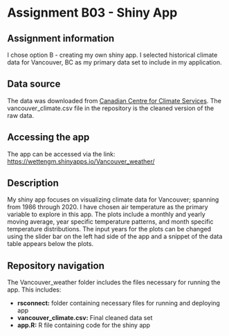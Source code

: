 # Assignment B03 - Shiny App

## Assignment information

I chose option B - creating my own shiny app. I selected historical climate data for Vancouver, BC as my primary data set to include in my application.   

## Data source

The data was downloaded from [Canadian Centre for Climate Services](https://climate-change.canada.ca/climate-data/#/daily-climate-data). The vancouver_climate.csv file in the repository is the cleaned version of the raw data.  

## Accessing the app

The app can be accessed via the link: https://wettengm.shinyapps.io/Vancouver_weather/

## Description

My shiny app focuses on visualizing climate data for Vancouver; spanning from 1986 through 2020. I have chosen air temperature as the primary variable to explore in this app. The plots include a monthly and yearly moving average, year specific temperature patterns, and month specific temperature distributions. The input years for the plots can be changed using the slider bar on the left had side of the app and a snippet of the data table appears below the plots. 

## Repository navigation 

The Vancouver_weather folder includes the files necessary for running the app. This includes:
- **rsconnect\:** folder containing necessary files for running and deploying app
- **vancouver_climate.csv:** Final cleaned data set
- **app.R:** R file containing code for the shiny app

